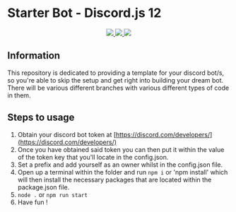 # Starter Bot - Discord.js 12
 
<div align="center">
<a href="https://github.com/mkubdev/starter-discordjs-v12">
<img src="https://img.shields.io/github/languages/top/mkubdev/starter-discordjs-v12?style=for-the-badge">
</a>
<a href="https://github.com/mkubdev/starter-discordjs-v12/issues">
<img src="https://img.shields.io/github/issues/mkubdev/starter-discordjs-v12?style=for-the-badge">
</a>
<a href="https://github.com/MenuDocs/discord.js-template/pulls">
<img src="https://img.shields.io/github/issues-pr/mkubdev/starter-discordjs-v12?style=for-the-badge">
</a>
<br>
</div>

## Information

This repository is dedicated to providing a template for your discord bot/s, so you're able to skip the setup and get right into building your dream bot.
There will be various different branches with various different types of code in them.

## Steps to usage

1) Obtain your discord bot token at [https://discord.com/developers/](https://discord.com/developers/)
2) Once you have obtained said token you can then put it within the value of the token key that you'll locate in the config.json.
3) Set a prefix and add yourself as an owner whilst in the config.json file.
4) Open up a terminal within the folder and run `npm i` or 'npm install' which will then install the necessary packages that are located within the package.json file.
5) `node .` or `npm run start`
6) Have fun !